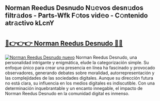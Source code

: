## Norman Reedus Desnudo N𝚞𝚎vos desn𝚞dos filtr𝚊dos - Parts-Wfk F𝚘tos vid𝚎o - C𝚘ntenido atr𝚊ctivo kLcnY

# <h2><a href="http://mb1cu4.tromn.icu/?c=Norman+Reedus+Desnudo">🔗👉👉👉 Norman Reedus Desnudo 🔗🔗</a></h2>

[![Norman Reedus Desnudo nuevo](https://i.imgur.com/pEAQMta.gif)](http://mb1cu4.tromn.icu/?c=Norman+Reedus+Desnudo)
Norman Reedus Desnudo, una personalidad intrigante y enigmática, elude la categorización simple. Su enfoque único para crear una presencia en línea ha fascinado y provocado observadores, generando debates sobre moralidad, autorrepresentación y las complejidades de las sociedades digitales. Aunque su dirección futura no está clara, su influencia en los medios digitales es indiscutible. Con una determinación inquebrantable y un encanto innegable, el impacto de Norman Reedus Desnudo en la comunidad digital es inmenso.
